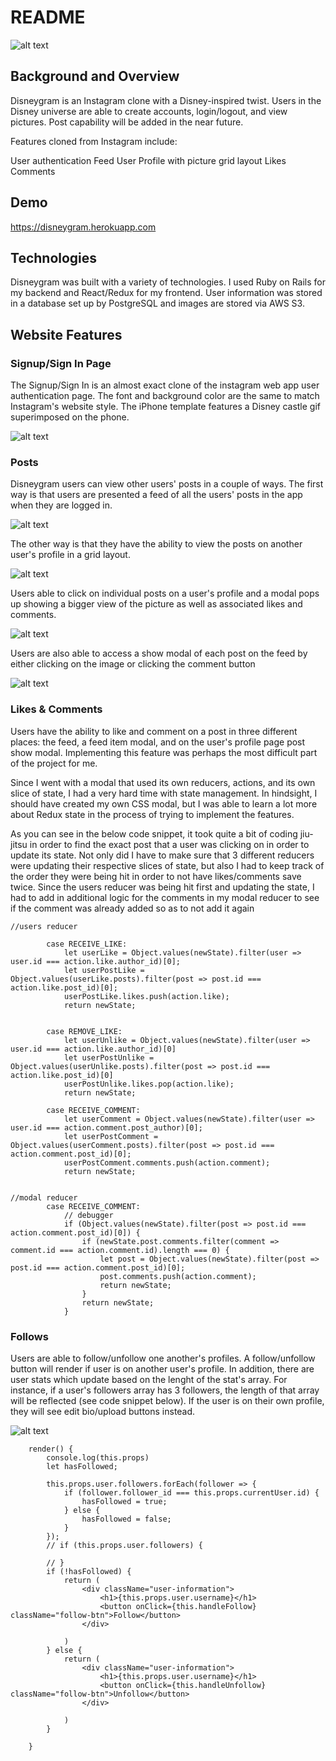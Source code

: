 # README

![alt text](https://disneygram-seeds.s3-us-west-1.amazonaws.com/login-page.png)

## Background and Overview

Disneygram is an Instagram clone with a Disney-inspired twist. Users in the Disney universe are able to create accounts, login/logout, and view pictures. Post capability will be added in the near future. 

Features cloned from Instagram include:

User authentication
Feed
User Profile with picture grid layout
Likes
Comments

## Demo

https://disneygram.herokuapp.com

## Technologies 

Disneygram was built with a variety of technologies. I used Ruby on Rails for my backend and React/Redux for my frontend. User information was stored in a database set up by PostgreSQL and images are stored via AWS S3. 

## Website Features

### Signup/Sign In Page 

The Signup/Sign In is an almost exact clone of the instagram web app user authentication page. The font and background color are the same to match Instagram's website style. The iPhone template features a Disney castle gif superimposed on the phone. 

![alt text](https://disneygram-seeds.s3-us-west-1.amazonaws.com/Screen+Shot+2019-09-20+at+11.53.12+AM.png)

### Posts 

Disneygram users can view other users' posts in a couple of ways. The first way is that users are presented a feed of all the users' posts in the app when they are logged in.

![alt text](https://disneygram-seeds.s3-us-west-1.amazonaws.com/user-feed.png)

The other way is that they have the ability to view the posts on another user's profile in a grid layout.

![alt text](https://disneygram-seeds.s3-us-west-1.amazonaws.com/user-profile-page.png)

Users able to click on individual posts on a user's profile and a modal pops up showing a bigger view of the picture as well as associated likes and comments.

![alt text](https://disneygram-seeds.s3-us-west-1.amazonaws.com/user-post-modal.png)

Users are also able to access a show modal of each post on the feed by either clicking on the image or clicking the comment button 

![alt text](https://disneygram-seeds.s3-us-west-1.amazonaws.com/index-modal.png)

### Likes & Comments

Users have the ability to like and comment on a post in three different places: the feed, a feed item modal, and on the user's profile page post show modal. Implementing this feature was perhaps the most difficult part of the project for me. 

Since I went with a modal that used its own reducers, actions, and its own slice of state, I had a very hard time with state management. In hindsight, I should have created my own CSS modal, but I was able to learn a lot more about Redux state in the process of trying to implement the features.

As you can see in the below code snippet, it took quite a bit of coding jiu-jitsu in order to find the exact post that a user was clicking on in order to update its state. Not only did I have to make sure that 3 different reducers were updating their respective slices of state, but also I had to keep track of the order they were being hit in order to not have likes/comments save twice. Since the users reducer was being hit first and updating the state, I had to add in additional logic for the comments in my modal reducer to see if the comment was already added so as to not add it again


```
//users reducer

        case RECEIVE_LIKE:
            let userLike = Object.values(newState).filter(user => user.id === action.like.author_id)[0];
            let userPostLike = Object.values(userLike.posts).filter(post => post.id === action.like.post_id)[0];
            userPostLike.likes.push(action.like);
            return newState;

            
        case REMOVE_LIKE:
            let userUnlike = Object.values(newState).filter(user => user.id === action.like.author_id)[0]
            let userPostUnlike = Object.values(userUnlike.posts).filter(post => post.id === action.like.post_id)[0]
            userPostUnlike.likes.pop(action.like);
            return newState;
        
        case RECEIVE_COMMENT:
            let userComment = Object.values(newState).filter(user => user.id === action.comment.post_author)[0];
            let userPostComment = Object.values(userComment.posts).filter(post => post.id === action.comment.post_id)[0];
            userPostComment.comments.push(action.comment);
            return newState;
           
```

```
//modal reducer
        case RECEIVE_COMMENT:
            // debugger
            if (Object.values(newState).filter(post => post.id === action.comment.post_id)[0]) {
                if (newState.post.comments.filter(comment => comment.id === action.comment.id).length === 0) {
                    let post = Object.values(newState).filter(post => post.id === action.comment.post_id)[0];
                    post.comments.push(action.comment);
                    return newState;
                }
                return newState;
            }
```

### Follows 

Users are able to follow/unfollow one another's profiles. A follow/unfollow button will render if user is on another user's profile. In addition, there are user stats which update based on the lenght of the stat's array. For instance, if a user's followers array has 3 followers, the length of that array will be reflected (see code snippet below).  If the user is on their own profile, they will see edit bio/upload buttons instead.

![alt text](https://disneygram-seeds.s3-us-west-1.amazonaws.com/follows.png)

```
    render() {
        console.log(this.props)
        let hasFollowed;

        this.props.user.followers.forEach(follower => {
            if (follower.follower_id === this.props.currentUser.id) {
                hasFollowed = true;
            } else {
                hasFollowed = false;
            }
        });
        // if (this.props.user.followers) {
            
        // }
        if (!hasFollowed) {
            return (
                <div className="user-information">
                    <h1>{this.props.user.username}</h1>
                    <button onClick={this.handleFollow} className="follow-btn">Follow</button>
                </div>

            )
        } else {
            return (
                <div className="user-information">
                    <h1>{this.props.user.username}</h1>
                    <button onClick={this.handleUnfollow} className="follow-btn">Unfollow</button>
                </div>

            )
        }
        
    }
```



